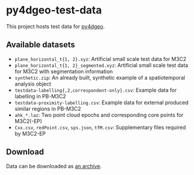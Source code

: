 # py4dgeo-test-data

This project hosts test data for [py4dgeo](https://github.com/3dgeo-heidelberg/py4dgeo).

## Available datasets

* `plane_horizontal_t{1, 2}.xyz`: Artificial small scale test data for M3C2
* `plane_horizontal_t{1, 2}_segmented.xyz`: Artificial small scale test data for M3C2 with segmentation information
* `synthetic.zip`: An already built, synthetic example of a spatiotemporal analysis object
* `testdata-labelling{,2,correspondent-only}.csv`: Example data for labelling in PB-M3C2
* `testdata-proximity-labelling.csv`: Example data for external produced similar regions in PB-M3C2
* `ahk_*.laz`: Two point cloud epochs and corresponding core points for M3C2(-EP)
* `Cxx.csv`, `redPoint.csv`, `sps.json`, `tfM.csv`: Supplementary files required by M3C2-EP

## Download

Data can be downloaded as [an archive](https://github.com/ssciwr/py4dgeo-test-data/releases/download/2023-06-21/data.tar.gz).
